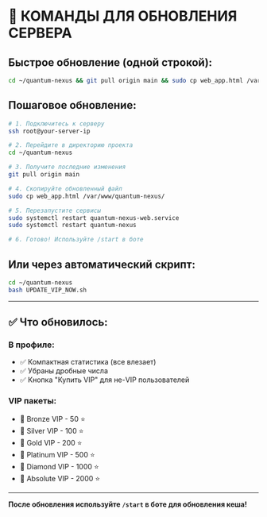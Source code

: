 # 🚀 КОМАНДЫ ДЛЯ ОБНОВЛЕНИЯ СЕРВЕРА

## Быстрое обновление (одной строкой):

```bash
cd ~/quantum-nexus && git pull origin main && sudo cp web_app.html /var/www/quantum-nexus/ && sudo systemctl restart quantum-nexus-web.service && sudo systemctl restart quantum-nexus && echo "✅ Обновлено!"
```

## Пошаговое обновление:

```bash
# 1. Подключитесь к серверу
ssh root@your-server-ip

# 2. Перейдите в директорию проекта
cd ~/quantum-nexus

# 3. Получите последние изменения
git pull origin main

# 4. Скопируйте обновленный файл
sudo cp web_app.html /var/www/quantum-nexus/

# 5. Перезапустите сервисы
sudo systemctl restart quantum-nexus-web.service
sudo systemctl restart quantum-nexus

# 6. Готово! Используйте /start в боте
```

## Или через автоматический скрипт:

```bash
cd ~/quantum-nexus
bash UPDATE_VIP_NOW.sh
```

---

## ✅ Что обновилось:

### В профиле:
- ✅ Компактная статистика (все влезает)
- ✅ Убраны дробные числа
- ✅ Кнопка "Купить VIP" для не-VIP пользователей

### VIP пакеты:
- 🥉 Bronze VIP - 50 ⭐
- 🥈 Silver VIP - 100 ⭐
- 🥇 Gold VIP - 200 ⭐
- 💎 Platinum VIP - 500 ⭐
- 💠 Diamond VIP - 1000 ⭐
- 👑 Absolute VIP - 2000 ⭐

---

**После обновления используйте `/start` в боте для обновления кеша!**



